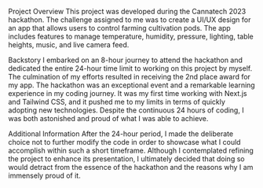 
Project Overview
This project was developed during the Cannatech 2023 hackathon. The challenge assigned to me was to create a UI/UX design for an app that allows users to control farming cultivation pods. The app includes features to manage temperature, humidity, pressure, lighting, table heights, music, and live camera feed.

Backstory
I embarked on an 8-hour journey to attend the hackathon and dedicated the entire 24-hour time limit to working on this project by myself. The culmination of my efforts resulted in receiving the 2nd place award for my app. The hackathon was an exceptional event and a remarkable learning experience in my coding journey. It was my first time working with Next.js and Tailwind CSS, and it pushed me to my limits in terms of quickly adopting new technologies. Despite the continuous 24 hours of coding, I was both astonished and proud of what I was able to achieve.

Additional Information
After the 24-hour period, I made the deliberate choice not to further modify the code in order to showcase what I could accomplish within such a short timeframe. Although I contemplated refining the project to enhance its presentation, I ultimately decided that doing so would detract from the essence of the hackathon and the reasons why I am immensely proud of it.
